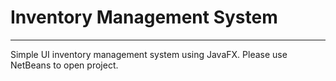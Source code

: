 # Inventory Management System
---

Simple UI inventory management system using JavaFX. Please use NetBeans to open project.
